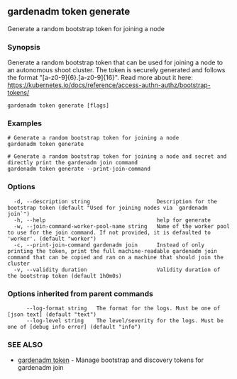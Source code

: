 ## gardenadm token generate

Generate a random bootstrap token for joining a node

### Synopsis

Generate a random bootstrap token that can be used for joining a node to an autonomous shoot cluster. 
The token is securely generated and follows the format "[a-z0-9]{6}.[a-z0-9]{16}".
Read more about it here: https://kubernetes.io/docs/reference/access-authn-authz/bootstrap-tokens/

```
gardenadm token generate [flags]
```

### Examples

```
# Generate a random bootstrap token for joining a node
gardenadm token generate

# Generate a random bootstrap token for joining a node and secret and directly print the gardenadm join command
gardenadm token generate --print-join-command
```

### Options

```
  -d, --description string                     Description for the bootstrap token (default "Used for joining nodes via `gardenadm join`")
  -h, --help                                   help for generate
  -w, --join-command-worker-pool-name string   Name of the worker pool to use for the join command. If not provided, it is defaulted to 'worker'. (default "worker")
  -c, --print-join-command gardenadm join      Instead of only printing the token, print the full machine-readable gardenadm join command that can be copied and ran on a machine that should join the cluster
  -v, --validity duration                      Validity duration of the bootstrap token (default 1h0m0s)
```

### Options inherited from parent commands

```
      --log-format string   The format for the logs. Must be one of [json text] (default "text")
      --log-level string    The level/severity for the logs. Must be one of [debug info error] (default "info")
```

### SEE ALSO

* [gardenadm token](gardenadm_token.md)	 - Manage bootstrap and discovery tokens for gardenadm join

